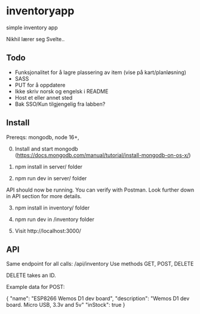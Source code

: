 # inventoryapp
simple inventory app

Nikhil lærer seg Svelte..


## Todo

- Funksjonalitet for å lagre plassering av item (vise på kart/planløsning)
- SASS
- PUT for å oppdatere
- Ikke skriv norsk og engelsk i README
- Host et eller annet sted
- Bak SSO/Kun tilgjengelig fra labben?



## Install

Prereqs: mongodb, node 16+, 

0. Install and start mongodb (https://docs.mongodb.com/manual/tutorial/install-mongodb-on-os-x/)

1. npm install in server/ folder
2. npm run dev in server/ folder

API should now be running. You can verify with Postman. Look further down in API section for more details.

3. npm install in inventory/ folder
4. npm run dev in /inventory folder

5. Visit http://localhost:3000/



## API
Same endpoint for all calls: /api/inventory
Use methods GET, POST, DELETE

DELETE takes an ID.

Example data for POST:

{
    "name": "ESP8266 Wemos D1 dev board",
    "description": "Wemos D1 dev board. Micro USB, 3.3v and 5v"
    "inStock": true 
}

